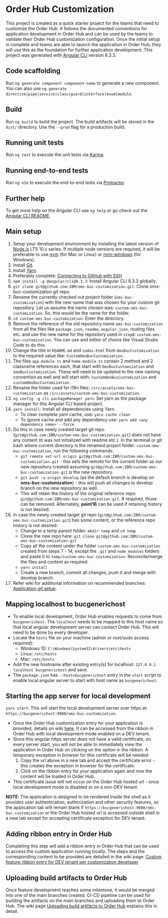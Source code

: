 # Order Hub Customization

This project is created as a quick starter project for the teams that need to customize the Order Hub. It follows the documented conventions for application development in Order Hub and can be used by the teams to validate their Order Hub customization configuration. Once the initial setup is complete and teams are able to launch the application in Order Hub, they will use this as the foundation for further application development.
This project was generated with [Angular CLI](https://github.com/angular/angular-cli) version 8.3.3.

## Code scaffolding

Run `ng generate component component-name` to generate a new component. You can also use `ng generate directive|pipe|service|class|guard|interface|enum|module`.

## Build

Run `ng build` to build the project. The build artifacts will be stored in the `dist/` directory. Use the `--prod` flag for a production build.

## Running unit tests

Run `ng test` to execute the unit tests via [Karma](https://karma-runner.github.io).

## Running end-to-end tests

Run `ng e2e` to execute the end-to-end tests via [Protractor](http://www.protractortest.org/).

## Further help

To get more help on the Angular CLI use `ng help` or go check out the [Angular CLI README](https://github.com/angular/angular-cli/blob/master/README.md).

## Main setup

1. Setup your development environment by installing the latest version of [Node.js](https://nodejs.org/en/download/releases/) LTS 10.x series. If multiple node versions are required, it will be preferable to use [nvm](https://github.com/nvm-sh/nvm) (for Mac or Linux) or [nvm-windows](https://github.com/coreybutler/nvm-windows) (for Windows).
2. Install [Git](https://git-scm.com/).
3. Install [Yarn](https://yarnpkg.com/en/docs/install).
4. Preferably complete: [Connecting to GitHub with SSH](https://help.github.com/en/articles/connecting-to-github-with-ssh)
5. `npm install -g @angular/cli@8.3.3`: Install Angular CLI 8.3.3 globally.
6. `git clone git@github.com:IBM/oms-buc-customization.git`: Clone oms-buc-customization git repo.
7. Rename the currently checked out project folder (`oms-buc-customization`) with the new name that was chosen for your custom git repository. Let us assume the name chosen was: `custom-oms-buc-customization`. So, this would be the name for the folder.
8. `cd custom-oms-buc-customization`: Enter the directory.
9. Remove the reference of the old repository name `oms-buc-customization` from all the files like `package.json`, `readme`, `angular.json`, routing files etc. and use the new name for the repository used in `step8`: `custom-oms-buc-customization`. You can use and editor of choice like Visual Studio Code to do this.
10. Change the title in `README.md` and `index.html` from `OmsBucCustomization` to the required value like: `CustomOmsBucCustomization`.
11. The files `app.module.ts` and `home.module.ts` contain 2 method and 2 classname references each, that start with `OmsBucCustomization` and `omsBucCustomization`. These will need to be updated to the new naming convention as well and will start with: `CustomOmsBucCustomization` and `customOmsBucCustomization`.
12. Rename the folder used for i18n files: `/src/assets/oms-buc-customization` as `/src/assets/custom-oms-buc-customization`.
13. `ng config -g cli.packageManager yarn`: Set yarn as the package manager for this Angular CLI based project.
14. `yarn install`: Install all dependencies using Yarn.
    * To clear complete yarn cache, use: `yarn cache clean`
    * To ignore cache and add any dependency use: `yarn add <any dependency name> --force`
15. Do this in case newly created target git repo (`git@github.com:IBM/custom-oms-buc-customization.git`) does not have any content (it was not initialized with readme etc.). In the terminal or git bash where current directory is the renamed project folder: `custom-oms-buc-customization`, run the following commands:
    * `git remote set-url origin git@github.com:IBM/custom-oms-buc-customization.git` - this sets the remote for the current folder as our new repository created assuming `git@github.com:IBM/custom-oms-buc-customization.git` is the new repository.
    * `git push -u origin develop` (as the default branch is develop on **oms-buc-customization**) - this will push all changes to develop branch on the new repository as well.
    * This will retain the history of the original reference repo: `git@github.com:IBM/oms-buc-customization.git`. If required, those can be removed. Alternately, **point16** can be used if retaining history is not desired.
16. In case the newly created target git repo (`git@github.com:IBM/custom-oms-buc-customization.git`) has some content, or the reference repo history is not desired:
    * Change to a temp parent folder: `mkdir temp` and `cd temp`
    * Clone the new repo here: `git clone git@github.com:IBM/custom-oms-buc-customization.git`
    * Copy all the content under the folder `custom-oms-buc-customization` created from steps 7 - 14, except the `.git` and `node_modules` folders and paste it to `temp/custom-oms-buc-customization`. Reconcile/merge the files and content as required.
    * `yarn install`
    * Create a new branch, commit all changes, push it and merge with develop branch.
17. Refer wiki for additional information on recommended branches: [Application git setup](https://github.com/IBM/oms-buc-customization/wiki/Application-git-setup).

## Mapping localhost to bucgenerichost

* To enable local development, Order Hub enables requests to come from `bucgenerichost`. The `localhost` needs to be mapped to this host name so that local angular development server can contact Order Hub. This will need to be done by every developer.
* Locate the `hosts` file on your machine (admin or root/sudo access required):
    * Windows 10: `C:\Windows\System32\drivers\etc\hosts`
    * Linux: `/etc/hosts`
    * Mac: `/etc/hosts`
* Add the new hostname after existing entry(s) for localhost: `127.0.0.1 localhost bucgenerichost` and save.
* The `package.json` has `--host=bucgenerichost` entry in the `start` script to enable local angular server to start with host name as `bucgenerichost`.

## Starting the app server for local development

`yarn start`: This will start the local development server over https at: `https://bucgenerichost:9000/oms-buc-customization`.
* Once the Order Hub customization entry for your application is provided, details on wiki [here](https://github.com/IBM/oms-buc-customization/wiki/Custom-feature-ribbon-entry-for-DEV-tenant-per-customization-developer). It can be accessed from the ribbon in Order Hub with local development mode enabled on a DEV tenant.
* Since this angular https server does not have a valid certificate, on every server start, you will not be able to immediately view the application in Order Hub on clicking on the option in the ribbon. A temporary exception in browser for this certificate will be needed:
    1. Copy the url above in a new tab and accept the certificate error - this creates the exception in browser for the certificate.
    2. Click on the ribbon entry for your application again and now the content will be loaded in Order Hub.
* This certificate issue will not occur on the Order Hub hosted url - once local development mode is disabled or on a non-DEV tenant.

**NOTE**: The application is designed to be rendered inside the shell as it provides user authentication, authorization and other security features, so the application tab will remain blank if `https://bucgenerichost:9000/oms-buc-customization` or the Order Hub hosted url is accessed outside shell in a new tab except for accepting certificate exception for DEV tenant.

## Adding ribbon entry in Order Hub

Completing this step will add a ribbon entry in Order Hub that can be used to access the custom application running locally.
The steps and the corresponding content to be provided are detailed in the wiki page: [Custom feature ribbon entry for DEV tenant per customization developer](https://github.com/IBM/oms-buc-customization/wiki/Custom-feature-ribbon-entry-for-DEV-tenant-per-customization-developer)

## Uploading build artifacts to Order Hub

Once feature development reaches some milestone, it would be merged into one of the main branches created.
CI-CD pipeline can be used for building the artifacts on the main branches and uploading them to Order Hub. The wiki page [Uploading build artifacts to Order Hub](https://github.com/IBM/oms-buc-customization/wiki/Uploading-build-artifacts-to-BUC) explains this in detail.
